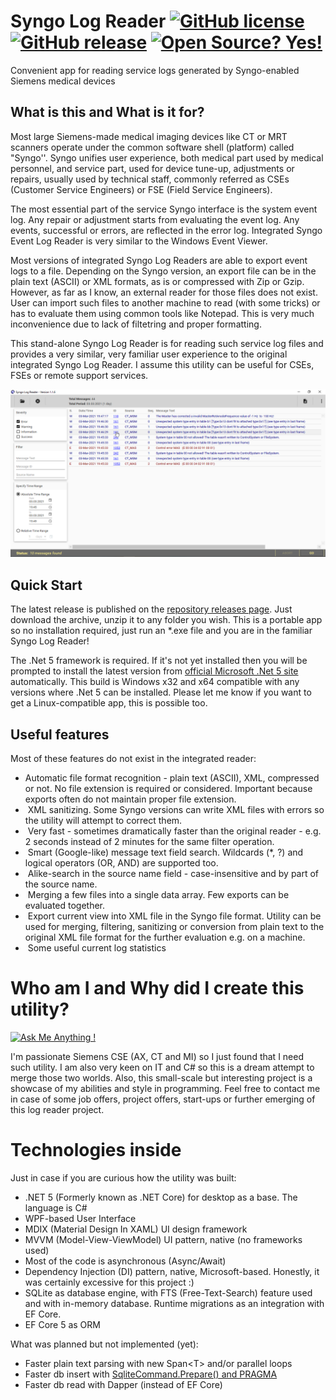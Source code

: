 # Syngo Log Reader [![GitHub license](https://img.shields.io/github/license/nikriaz/SyngoLogReader.svg)](https://github.com/nikriaz/SyngoLogReader/blob/master/LICENSE) [![GitHub release](https://img.shields.io/github/release/nikriaz/SyngoLogReader.svg)](https://GitHub.com/nikriaz/SyngoLogReader/releases/) [![Open Source? Yes!](https://badgen.net/badge/Open%20Source%20%3F/Yes%21/blue?icon=github)](https://github.com/nikriaz/SyngoLogReader)

Convenient app for reading service logs generated by Syngo-enabled Siemens medical devices

## What is this and What is it for?
Most large Siemens-made medical imaging devices like CT or MRT scanners operate under the common software shell (platform) called "Syngo''. Syngo unifies user experience, both medical part used by medical personnel, and service part, used for device tune-up, adjustments or repairs, usually used by technical staff, commonly referred as CSEs (Customer Service Engineers) or FSE (Field Service Engineers). 

The most essential part of the service Syngo interface is the system event log. Any repair or adjustment starts from evaluating the event log. Any events, successful or errors, are reflected in the error log. Integrated Syngo Event Log Reader is very similar to the Windows Event Viewer.

Most versions of integrated Syngo Log Readers are able to export event logs to a file. Depending on the Syngo version, an export file can be in the plain text (ASCII) or XML formats, as is or compressed with Zip or Gzip. However, as far as I know, an external reader for those files does not exist. User can import such files to another machine to read (with some tricks) or has to evaluate them using common tools like Notepad. This is very much inconvenience due to lack of filtetring and proper formatting.

This stand-alone Syngo Log Reader is for reading such service log files and provides a very similar, very familiar user experience to the original integrated Syngo Log Reader. I assume this utility can be useful for CSEs, FSEs or remote support services. 

![Version 1.1.6 Screenshot](Images/screenshot.png)

## Quick Start
The latest release is published on the [repository releases page](https://github.com/nikriaz/SyngoLogReader/releases). Just download the archive, unzip it to any folder you wish. This is a portable app so no installation required, just run an \*.exe file and you are in the familiar Syngo Log Reader!

The .Net 5 framework is required. If it's not yet installed then you will be prompted to install the latest version from [official Microsoft .Net 5 site](https://dotnet.microsoft.com/download/dotnet/5.0) automatically. This build is Windows x32 and x64 compatible with any versions where .Net 5 can be installed. Please let me know if you want to get a Linux-compatible app, this is possible too.

## Useful features
Most of these features do not exist in the integrated reader:
* Automatic file format recognition - plain text (ASCII), XML, compressed or not. No file extension is required or considered. Important because exports often do not maintain proper file extension. 
*  XML sanitizing. Some Syngo versions can write XML files with errors so the utility will attempt to correct them.
*  Very fast - sometimes dramatically faster than the original reader - e.g. 2 seconds instead of 2 minutes for the same filter operation.
*  Smart (Google-like) message text field search. Wildcards (\*, ?) and logical operators (OR, AND) are supported too. 
*  Alike-search in the source name field - case-insensitive and by part of the source name.
*  Merging a few files into a single data array. Few exports can be evaluated together.
*  Export current view into XML file in the Syngo file format. Utility can be used for merging, filtering, sanitizing or conversion from plain text to the original XML file format for the further evaluation e.g. on a machine.
*  Some useful current log statistics

# Who am I and Why did I create this utility?
[![Ask Me Anything !](https://img.shields.io/badge/Ask%20me-anything-1abc9c.svg)](https://GitHub.com/Naereen/ama)

I'm passionate Siemens CSE (AX, CT and MI) so I just found that I need such utility. I am also very keen on IT and C# so this is a dream attempt to merge those two worlds. Also, this small-scale but interesting project is a showcase of my abilities and style in programming. Feel free to contact me in case of some job offers, project offers, start-ups or further emerging of this log reader project.

# Technologies inside
Just in case if you are curious how the utility was built:
* .NET 5 (Formerly known as .NET Core) for desktop as a base. The language is C#
* WPF-based User Interface 
* MDIX (Material Design In XAML) UI design framework
* MVVM (Model-View-ViewModel) UI pattern, native (no frameworks used)
* Most of the code is asynchronous (Async/Await)
* Dependency Injection (DI) pattern, native, Microsoft-based. Honestly, it was certainly excessive for this project :)
* SQLite as database engine, with FTS (Free-Text-Search) feature used and with in-memory database. Runtime migrations as an integration with EF Core. 
* EF Core 5 as ORM

What was planned but not implemented (yet):
* Faster plain text parsing with new Span\<T> and/or parallel loops
* Faster db insert with [SqliteCommand.Prepare() and PRAGMA](https://www.bricelam.net/2017/07/20/sqlite-bulk-insert.html)
* Faster db read with Dapper (instead of EF Core)
